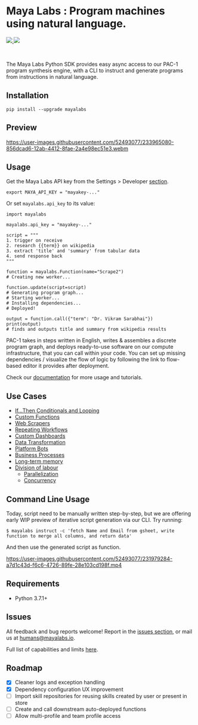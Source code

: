 # Maya Labs : Program machines using natural language.

<p align="left">
  <a href="https://pypi.org/project/mayalabs">
    <img src="https://img.shields.io/pypi/v/mayalabs?style=for-the-badge" />
  </a>
  <a href="https://mayalabs.io/docs">
    <img src="https://img.shields.io/badge/Documentation-blue?logo=GitBook&logoColor=white&style=for-the-badge" />
  </a>
</p>
<br>

The Maya Labs Python SDK provides easy async access to our PAC-1 program synthesis engine, with a CLI to instruct and generate programs from instructions in natural language.

## Installation

```
pip install --upgrade mayalabs
```
## Preview

https://user-images.githubusercontent.com/52493077/233965080-856dcad6-12ab-4412-8fae-2a4e98ec51e3.webm


## Usage

Get the Maya Labs API key from the Settings > Developer [section](https://app.mayalabs.io/settings/developers).

```
export MAYA_API_KEY = "mayakey-..."
```

Or set `mayalabs.api_key` to its value:

```
import mayalabs

mayalabs.api_key = "mayakey-..."

script = """
1. trigger on receive
2. research {{term}} on wikipedia
3. extract 'title' and 'summary' from tabular data
4. send response back
"""

function = mayalabs.Function(name="Scrape2")
# Creating new worker...

function.update(script=script)
# Generating program graph...
# Starting worker...
# Installing dependencies...
# Deployed!

output = function.call({"term": "Dr. Vikram Sarabhai"})
print(output)
# finds and outputs title and summary from wikipedia results

```

PAC-1 takes in steps written in English, writes & assembles a discrete program graph, and deploys ready-to-use software on our compute infrastructure, that you can call within your code. You can set up missing dependencies / visualize the flow of logic by following the link to flow-based editor it provides after deployment.

Check our [documentation]("https://mayalabs.io/docs") for more usage and tutorials.

## Use Cases

- [If...Then Conditionals and Looping](/EXAMPLES.md#ifthen-conditionals-and-looping)
- [Custom Functions](/EXAMPLES.md#custom-functions)
- [Web Scrapers](/EXAMPLES.md#web-scrapers)
- [Repeating Workflows](/EXAMPLES.md#repeating-workflows)
- [Custom Dashboards](/EXAMPLES.md#custom-dashboards)
- [Data Transformation](/EXAMPLES.md#data-transformation)
- [Platform Bots](/EXAMPLES.md#platform-bots)
- [Business Processes](/EXAMPLES.md#business-processes)
- [Long-term memory](/EXAMPLES.md#long-term-memory)
- [Division of labour](/EXAMPLES.md#division-of-labour)
  - [Parallelization](/EXAMPLES.md#parallelization)
  - [Concurrency](/EXAMPLES.md#concurrency)

## Command Line Usage

Today, script need to be manually written step-by-step, but we are offering early WIP preview of iterative script generation via our CLI. Try running:

```
$ mayalabs instruct -c 'fetch Name and Email from gsheet, write function to merge all columns, and return data'
```

And then use the generated script as function.

https://user-images.githubusercontent.com/52493077/231979284-a7d1c43d-f6c6-4726-89fe-28e103cd198f.mp4

## Requirements

- Python 3.7.1+

## Issues

All feedback and bug reports welcome! Report in the [issues section](https://github.com/mayahq/mayalabs-sdk-python/issues), or mail us at humans@mayalabs.io.

Full list of capabilities and limits [here](https://docs.mayalabs.io/capabilities-and-limits).


## Roadmap
- [x] Cleaner logs and exception handling
- [x] Dependency configuration UX improvement
- [ ] Import skill repositories for reusing skills created by user or present in store
- [ ] Create and call downstream auto-deployed functions
- [ ] Allow multi-profile and team profile access
